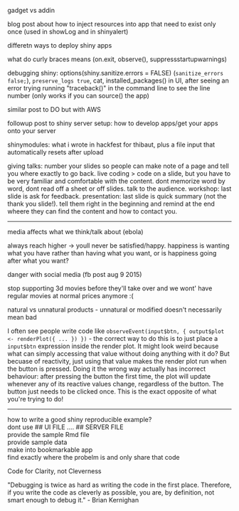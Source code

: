 gadget vs addin

blog post about how to inject resources into app that need to exist only once (used in showLog and in shinyalert)

differetn ways to deploy shiny apps

what do curly braces means (on.exit, observe(), suppressstartupwarnings)

debugging shiny: options(shiny.sanitize.errors = FALSE) (`sanitize_errors false;`), `preserve_logs true`, cat, installed_packages() in UI, after seeing an error trying running "traceback()" in the command line to see the line number (only works if you can source() the app)

similar post to DO but with AWS

followup post to shiny server setup: how to develop apps/get your apps onto your server

shinymodules: what i wrote in hackfest for thibaut, plus a file input that automatically resets after upload

giving talks: number your slides so people can make note of a page and tell you where exactly to go back. live coding > code on a slide, but you have to be very familiar and comfortable with the content. dont memorize word by word, dont read off a sheet or off slides. talk to the audience. workshop: last slide is ask for feedback. presentation: last slide is quick summary (not the thank you slide!). tell them right in the beginning and remind at the end wheere they can find the content and how to contact you. 

---

media affects what we think/talk about (ebola)

always reach higher -> youll never be satisfied/happy. happiness is wanting what you have rather than having what you want, or is happiness going after what you want?

danger with social media (fb post aug 9 2015)

stop supporting 3d movies before they'll take over and we wont' have regular movies at normal prices anymore :(

natural vs unnatural products - unnatural or modified doesn't necessarily mean bad

I often see people write code like `observeEvent(input$btn, { output$plot <- renderPlot({ ... }) })` - the correct way to do this is to just place a `input$btn` expression inside the render plot. It might look weird because what can simply accessing that value without doing anything with it do? But becuase of reactivity, just using that value makes the render plot run when the button is pressed. Doing it the wrong way actually has incorrect behaviour: after pressing the button the first time, the plot will update whenever any of its reactive values change, regardless of the button. The button just needs to be clicked once. This is the exact opposite of what you're trying to do!

-----

how to write a good shiny reproducible example?  
dont use ## UI FILE .... ## SERVER FILE   
provide the sample Rmd file  
provide sample data  
make into bookmarkable app  
find exactly where the probelm is and only share that code  



Code for Clarity, not Cleverness

"Debugging is twice as hard as writing the code in the first place. Therefore, if you write the code as cleverly as possible, you are, by definition, not smart enough to debug it." - Brian Kernighan

